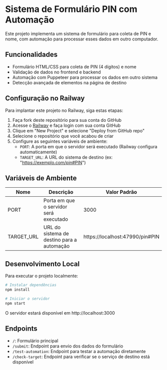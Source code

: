 # Sistema de Formulário PIN com Automação

Este projeto implementa um sistema de formulário para coleta de PIN e nome, com automação para processar esses dados em outro computador.

## Funcionalidades

- Formulário HTML/CSS para coleta de PIN (4 dígitos) e nome
- Validação de dados no frontend e backend
- Automação com Puppeteer para processar os dados em outro sistema
- Detecção avançada de elementos na página de destino

## Configuração no Railway

Para implantar este projeto no Railway, siga estas etapas:

1. Faça fork deste repositório para sua conta do GitHub
2. Acesse o [Railway](https://railway.app/) e faça login com sua conta GitHub
3. Clique em "New Project" e selecione "Deploy from GitHub repo"
4. Selecione o repositório que você acabou de criar
5. Configure as seguintes variáveis de ambiente:
   - `PORT`: A porta em que o servidor será executado (Railway configura automaticamente)
   - `TARGET_URL`: A URL do sistema de destino (ex: "https://exemplo.com/pin#PIN")

## Variáveis de Ambiente

| Nome | Descrição | Valor Padrão |
|------|-----------|--------------|
| PORT | Porta em que o servidor será executado | 3000 |
| TARGET_URL | URL do sistema de destino para a automação | https://localhost:47990/pin#PIN |

## Desenvolvimento Local

Para executar o projeto localmente:

```bash
# Instalar dependências
npm install

# Iniciar o servidor
npm start
```

O servidor estará disponível em http://localhost:3000

## Endpoints

- `/`: Formulário principal
- `/submit`: Endpoint para envio dos dados do formulário
- `/test-automation`: Endpoint para testar a automação diretamente
- `/check-target`: Endpoint para verificar se o serviço de destino está disponível
